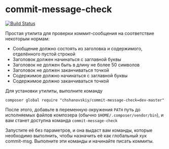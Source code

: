 # commit-message-check
[![Build Status](https://travis-ci.org/chshanovskiy/commit-message-check.svg?branch=master)](https://travis-ci.org/chshanovskiy/commit-message-check)

Простая утилита для проверки коммит-сообщения на соответствие некоторым нормам:
* Сообщение должно состоять из заголовка и содержимого, отделённого пустой строкой
* Заголовок должен начинаться с заглавной буквы
* Заголовок не должен быть в длину не более 50 символов
* Заголовок не должен заканчиваться точкой
* Содержимое должно начинаться с заглавной буквы
* Содержимое должно заканчиваться точкой

Для установки утилиты, выполните команду

`composer global require "chshanovskiy/commit-message-check=dev-master"`

После этого, добавьте в переменную окружения `PATH` путь до исполняемых файлов композера (обычно `$HOME/.composer/vendor/bin`), и вам станет доступна команда `commit-message-check`

Запустите её без параметров, и она выдаст вам команды, которые необходимо выполнить, чтобы назначить её как глобальный хук commit-msg. Выполните эти команды и начинайте писать коммиты.
